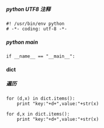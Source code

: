 

##### python UTF8 注释

    #! /usr/bin/env python
    # -*- coding: utf-8 -*-


##### python main
    
    if __name__ == "__main__":


#### dict

##### 遍历
    
    for (d,x) in dict.items():
        print "key:"+d+",value:"+str(x)

    for d,x in dict.items():
        print "key:"+d+",value:"+str(x)